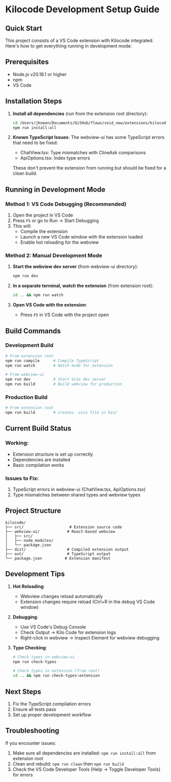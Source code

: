 # Kilocode Development Setup Guide

## Quick Start

This project consists of a VS Code extension with Kilocode integrated. Here's how to get everything running in development mode:

## Prerequisites

- Node.js v20.18.1 or higher
- npm
- VS Code

## Installation Steps

1. **Install all dependencies** (run from the extension root directory):
   ```bash
   cd /Users/jkneen/Documents/GitHub/flows/void_new/extensions/kilocode
   npm run install:all
   ```

2. **Known TypeScript Issues**:
   The webview-ui has some TypeScript errors that need to be fixed:
   - ChatView.tsx: Type mismatches with ClineAsk comparisons
   - ApiOptions.tsx: Index type errors
   
   These don't prevent the extension from running but should be fixed for a clean build.

## Running in Development Mode

### Method 1: VS Code Debugging (Recommended)

1. Open the project in VS Code
2. Press `F5` or go to Run → Start Debugging
3. This will:
   - Compile the extension
   - Launch a new VS Code window with the extension loaded
   - Enable hot reloading for the webview

### Method 2: Manual Development Mode

1. **Start the webview dev server** (from webview-ui directory):
   ```bash
   npm run dev
   ```

2. **In a separate terminal, watch the extension** (from extension root):
   ```bash
   cd .. && npm run watch
   ```

3. **Open VS Code with the extension**:
   - Press `F5` in VS Code with the project open

## Build Commands

### Development Build
```bash
# From extension root
npm run compile      # Compile TypeScript
npm run watch        # Watch mode for extension

# From webview-ui
npm run dev          # Start Vite dev server
npm run build        # Build webview for production
```

### Production Build
```bash
# From extension root
npm run build        # Creates .vsix file in bin/
```

## Current Build Status

### Working:
- Extension structure is set up correctly
- Dependencies are installed
- Basic compilation works

### Issues to Fix:
1. TypeScript errors in webview-ui (ChatView.tsx, ApiOptions.tsx)
2. Type mismatches between shared types and webview types

## Project Structure

```
kilocode/
├── src/                    # Extension source code
├── webview-ui/            # React-based webview
│   ├── src/
│   ├── node_modules/
│   └── package.json
├── dist/                  # Compiled extension output
├── out/                   # TypeScript output
└── package.json          # Extension manifest
```

## Development Tips

1. **Hot Reloading**: 
   - Webview changes reload automatically
   - Extension changes require reload (Ctrl+R in the debug VS Code window)

2. **Debugging**:
   - Use VS Code's Debug Console
   - Check Output → Kilo Code for extension logs
   - Right-click in webview → Inspect Element for webview debugging

3. **Type Checking**:
   ```bash
   # Check types in webview-ui
   npm run check-types
   
   # Check types in extension (from root)
   cd .. && npm run check-types:extension
   ```

## Next Steps

1. Fix the TypeScript compilation errors
2. Ensure all tests pass
3. Set up proper development workflow

## Troubleshooting

If you encounter issues:
1. Make sure all dependencies are installed: `npm run install:all` from extension root
2. Clean and rebuild: `npm run clean` then `npm run build`
3. Check the VS Code Developer Tools (Help → Toggle Developer Tools) for errors